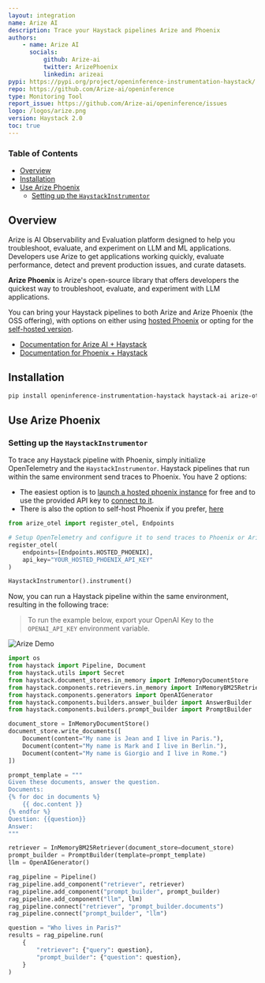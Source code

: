 ```yaml
---
layout: integration
name: Arize AI
description: Trace your Haystack pipelines Arize and Phoenix
authors:
    - name: Arize AI
      socials:
          github: Arize-ai
          twitter: ArizePhoenix
          linkedin: arizeai
pypi: https://pypi.org/project/openinference-instrumentation-haystack/
repo: https://github.com/Arize-ai/openinference
type: Monitoring Tool
report_issue: https://github.com/Arize-ai/openinference/issues
logo: /logos/arize.png
version: Haystack 2.0
toc: true
---
```


### **Table of Contents**

-   [Overview](#overview)
-   [Installation](#installation)
-   [Use Arize Phoenix](#use-arize-phoenix)
    -   [Setting up the `HaystackInstrumentor`](#setting-up-the-haystackinstrumentor)

## Overview

Arize is AI Observability and Evaluation platform designed to help you troubleshoot, evaluate, and experiment on LLM and ML applications. Developers use Arize to get applications working quickly, evaluate performance, detect and prevent production issues, and curate datasets.

**Arize Phoenix** is Arize's open-source library that offers developers the quickest way to troubleshoot, evaluate, and experiment with LLM applications.

You can bring your Haystack pipelines to both Arize and Arize Phoenix (the OSS offering), with options on either using [hosted Phoenix](https://phoenix.arize.com) or opting for the [self-hosted version](https://docs.arize.com/phoenix/deployment).

-   [Documentation for Arize AI + Haystack](https://docs.arize.com/arize/large-language-models/tracing/auto-instrumentation/haystack)
-   [Documentation for Phoenix + Haystack](https://docs.arize.com/phoenix/tracing/integrations-tracing/haystack)

## Installation

```bash
pip install openinference-instrumentation-haystack haystack-ai arize-otel opentelemetry-sdk opentelemetry-exporter-otlp
```

## Use Arize Phoenix

### Setting up the `HaystackInstrumentor`

To trace any Haystack pipeline with Phoenix, simply initialize OpenTelemetry and the `HaystackInstrumentor`. Haystack pipelines that run within the same environment send traces to Phoenix.
You have 2 options:

-   The easiest option is to [launch a hosted phoenix instance](https://phoenix.arize.com/) for free and to use the provided API key to [connect to it](https://docs.arize.com/phoenix/hosted-phoenix).
-   There is also the option to self-host Phoenix if you prefer, [here](https://docs.arize.com/phoenix/deployment/deploying-phoenix)

```python
from arize_otel import register_otel, Endpoints

# Setup OpenTelemetry and configure it to send traces to Phoenix or Arize
register_otel(
    endpoints=[Endpoints.HOSTED_PHOENIX],
    api_key="YOUR_HOSTED_PHOENIX_API_KEY"
)

HaystackInstrumentor().instrument()
```

Now, you can run a Haystack pipeline within the same environment, resulting in the following trace:

> To run the example below, export your OpenAI Key to the `OPENAI_API_KEY` environment variable.

![Arize Demo](https://raw.githubusercontent.com/deepset-ai/haystack-integrations/main/images/arize-demo.gif)

```python
import os
from haystack import Pipeline, Document
from haystack.utils import Secret
from haystack.document_stores.in_memory import InMemoryDocumentStore
from haystack.components.retrievers.in_memory import InMemoryBM25Retriever
from haystack.components.generators import OpenAIGenerator
from haystack.components.builders.answer_builder import AnswerBuilder
from haystack.components.builders.prompt_builder import PromptBuilder

document_store = InMemoryDocumentStore()
document_store.write_documents([
    Document(content="My name is Jean and I live in Paris."),
    Document(content="My name is Mark and I live in Berlin."),
    Document(content="My name is Giorgio and I live in Rome.")
])

prompt_template = """
Given these documents, answer the question.
Documents:
{% for doc in documents %}
    {{ doc.content }}
{% endfor %}
Question: {{question}}
Answer:
"""

retriever = InMemoryBM25Retriever(document_store=document_store)
prompt_builder = PromptBuilder(template=prompt_template)
llm = OpenAIGenerator()

rag_pipeline = Pipeline()
rag_pipeline.add_component("retriever", retriever)
rag_pipeline.add_component("prompt_builder", prompt_builder)
rag_pipeline.add_component("llm", llm)
rag_pipeline.connect("retriever", "prompt_builder.documents")
rag_pipeline.connect("prompt_builder", "llm")

question = "Who lives in Paris?"
results = rag_pipeline.run(
    {
        "retriever": {"query": question},
        "prompt_builder": {"question": question},
    }
)

```
